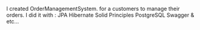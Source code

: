 I created OrderManagementSystem.
for a customers to manage their orders.
I did it with :
JPA
Hibernate
Solid Principles
PostgreSQL
Swagger
& etc...
